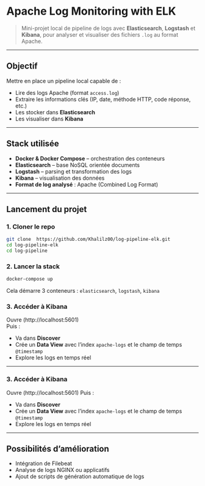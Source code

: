 # Apache Log Monitoring with ELK

> Mini-projet local de pipeline de logs avec **Elasticsearch**, **Logstash** et **Kibana**, pour analyser et visualiser des fichiers `.log` au format Apache.

---

## Objectif

Mettre en place un pipeline local capable de :
- Lire des logs Apache (format `access.log`)
- Extraire les informations clés (IP, date, méthode HTTP, code réponse, etc.)
- Les stocker dans **Elasticsearch**
- Les visualiser dans **Kibana**

---

## Stack utilisée

- **Docker & Docker Compose** – orchestration des conteneurs
- **Elasticsearch** – base NoSQL orientée documents
- **Logstash** – parsing et transformation des logs
- **Kibana** – visualisation des données
- **Format de log analysé** : Apache (Combined Log Format)

---

## Lancement du projet

### 1. Cloner le repo

```bash
git clone  https://github.com/Khalilz00/log-pipeline-elk.git
cd log-pipeline-elk
cd log-pipeline
```
### 2. Lancer la stack

```bash
docker-compose up
```

Cela démarre 3 conteneurs : `elasticsearch`, `logstash`, `kibana`

### 3. Accéder à Kibana

Ouvre (http://localhost:5601)  
Puis :
- Va dans **Discover**
- Crée un **Data View** avec l’index `apache-logs` et le champ de temps `@timestamp`
- Explore les logs en temps réel

---
### 3. Accéder à Kibana
Ouvre (http://localhost:5601)
Puis :
- Va dans **Discover**
- Crée un **Data View** avec l’index `apache-logs` et le champ de temps `@timestamp`
- Explore les logs en temps réel

---

##  Possibilités d’amélioration

- Intégration de Filebeat  
- Analyse de logs NGINX ou applicatifs  
- Ajout de scripts de génération automatique de logs
